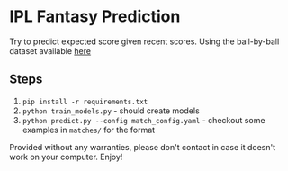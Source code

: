 #  IPL Fantasy Prediction
 
 Try to predict expected score given recent scores. Using the ball-by-ball dataset available [here](https://www.kaggle.com/datasets/sahiltailor/ipl-2024-ball-by-ball-dataset)

##  Steps
1. `pip install -r requirements.txt`
2. `python train_models.py` - should create models
3. `python predict.py --config match_config.yaml` - checkout some examples in `matches/` for the format

Provided without any warranties, please don't contact in case it doesn't work on your computer. Enjoy!
